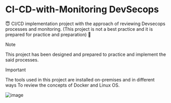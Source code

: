 # CI-CD-with-Monitoring DevSecops

:innocent: CI/CD implementation project with the approach of reviewing Devsecops processes and monitoring. (This project is not a best practice and it is prepared for practice and preparation) :raised_hands:

> [!NOTE]
> This project has been designed and prepared to practice and implement the said processes.



> [!IMPORTANT]
> The tools used in this project are installed on-premises and in different ways
To review the concepts of Docker and Linux OS.






![image](https://github.com/imanabr77/CI-CD-with-Monitoring-DevSecops/assets/92488673/94490580-6a41-4b39-b312-14a08c4fa114)
